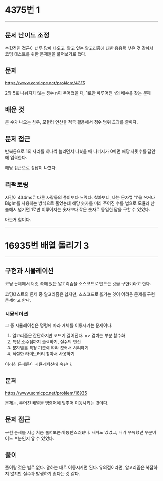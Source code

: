 # 4375번 1

---

## 문제 난이도 조정

수학적인 접근이 너무 많이 나오고,
알고 있는 알고리즘에 대한 응용력 낮은 것 같아서
코딩 테스트를 위한 문제들을 풀어보기로 했다.

## 문제

https://www.acmicpc.net/problem/4375

2와 5로 나눠지지 않는 정수 n이 주어졌을 때,
1로만 이루어진 n의 배수를 찾는 문제

## 배운 것

큰 수가 나오는 경우, 모듈러 연산을 적극 활용해서 정수 범위 초과를 줄이자.

## 문제 접근

반복문으로 1의 자리를 하나씩 늘리면서 나눴을 때 나머지가 0이면
해당 자릿수를 답안에 입력한다.

해당 접근으로 정답이 나왔다.

## 리팩토링

시간이 434ms로 다른 사람들의 풀이보다 느렸다.
찾아보니, 나는 문자열 '1'을 쓰거나 BigInt를 사용하는 방식으로 풀었는데
해당 숫자를 미리 주어진 수를 법으로 모듈러 산술해서 넘기면
1로만 이루어지는 숫자보다 작은 숫자로 동일한 답을 구할 수 있었다.

아는게 힘이다.

---

# 16935번 배열 돌리기 3

---

## 구현과 시뮬레이션

코딩 문제에서 머릿 속에 있는 알고리즘을
소스코드로 만드는 것을 구현이라고 한다.

코딩테스트의 문제 중 알고리즘은 쉽지만,
소스코드로 옮기는 것이 어려운 문제를 구현 문제라고 한다.

### 시뮬레이션

그 중 시뮬레이션은 명령에 따라 개체를 이동시키는 문제이다.

1. 알고리즘은 간단하지만 코드가 길어진다.
   => 겹치는 부분 함수화
2. 특정 소수점까지 출력하기, 실수의 연산
3. 문자열을 특정 기준에 따라 끊어서 처리하기
4. 적절한 라이브러리 찾아서 사용하기

이러한 문제들이 시뮬레이션에 속한다.

## 문제

https://www.acmicpc.net/problem/16935

문제는, 주어진 배열을 명령어에 맞추어 이동시키는 것이다.

## 문제 접근

구현 문제를 지금 처음 풀어보는게 통탄스러웠다.
재미도 있었고, 내가 부족했던 부분이 어느 부분인지 알 수 있었다.

## 풀이

풀이랄 것은 별로 없다. 말하는 대로 이동시키면 된다.
유의점이라면, 알고리즘은 복잡하지 않지만
실수가 발생하기 쉽다는 것 같다.
